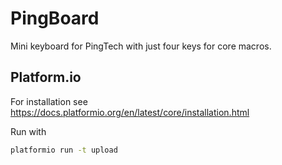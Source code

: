 # PingBoard

Mini keyboard for PingTech with just four keys for core macros.

## Platform.io

For installation see https://docs.platformio.org/en/latest/core/installation.html

Run with
```bash
platformio run -t upload
```
